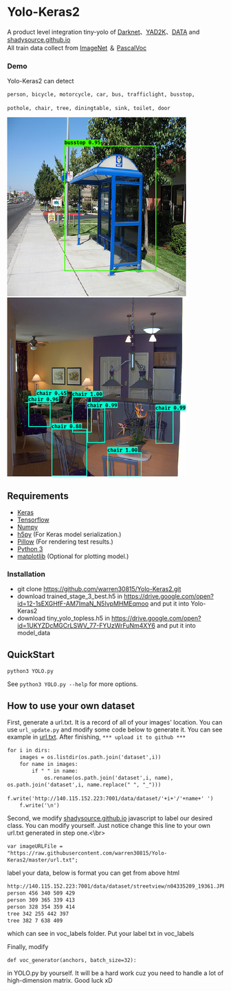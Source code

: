 # Yolo-Keras2
A product level integration tiny-yolo of [Darknet](https://github.com/pjreddie/darknet)、[YAD2K](https://github.com/allanzelener/YAD2K)、[DATA](https://github.com/shadySource/DATA) and [shadysource.github.io](https://github.com/shadySource/shadysource.github.io)</br>
All train data collect from [ImageNet](http://www.image-net.org/) ＆ [PascalVoc](http://host.robots.ox.ac.uk/pascal/VOC/)
### Demo
Yolo-Keras2 can detect 

    person, bicycle, motorcycle, car, bus, trafficlight, busstop, 

    pothole, chair, tree, diningtable, sink, toilet, door 

![](https://github.com/warren30815/Yolo-Keras2/raw/master/busstop.png)
![](https://github.com/warren30815/Yolo-Keras2/raw/master/chair.png)

## Requirements
- [Keras](https://github.com/fchollet/keras)
- [Tensorflow](https://www.tensorflow.org/)
- [Numpy](http://www.numpy.org/)
- [h5py](http://www.h5py.org/) (For Keras model serialization.)
- [Pillow](https://pillow.readthedocs.io/) (For rendering test results.)
- [Python 3](https://www.python.org/)
- [matplotlib](https://matplotlib.org/) (Optional for plotting model.)

### Installation
* git clone https://github.com/warren30815/Yolo-Keras2.git
* download trained_stage_3_best.h5 in https://drive.google.com/open?id=12-1sEXGHfF-AM7ImaN_N5IvpMHMEqmoo and put it into Yolo-Keras2 
* download tiny_yolo_topless.h5 in https://drive.google.com/open?id=1UKYZDcMGCrLSWV_77-FYUzWrFuNm4XY6 and put it into model_data 

## QuickStart
    python3 YOLO.py
See `python3 YOLO.py --help` for more options.

## How to use your own dataset
First, generate a url.txt. It is a record of all of your images' location. You can use `url_update.py` and modify some code below to generate it. You can see example in [url.txt](https://github.com/warren30815/Yolo-Keras2/blob/master/url.txt). After finishing, `*** upload it to github ***`

    for i in dirs:
        images = os.listdir(os.path.join('dataset',i))
        for name in images:
            if " " in name:
                os.rename(os.path.join('dataset',i, name), os.path.join('dataset',i, name.replace(" ", "_")))
            f.write('http://140.115.152.223:7001/data/dataset/'+i+'/'+name+' ')
        f.write('\n')
        
Second, we modify [shadysource.github.io](https://github.com/shadySource/shadysource.github.io) javascript to label our desired class. You can modify yourself. Just notice change this line to your own url.txt generated in step one.<\br>

    var imageURLFile = "https://raw.githubusercontent.com/warren30815/Yolo-Keras2/master/url.txt";
    
label your data, below is format you can get from above html

    http://140.115.152.223:7001/data/dataset/streetview/n04335209_19361.JPEG
    person 456 340 509 429
    person 309 365 339 413
    person 328 354 359 414
    tree 342 255 442 397
    tree 382 7 638 409 
    
which can see in voc_labels folder. Put your label txt in voc_labels

Finally, modify 
    
    def voc_generator(anchors, batch_size=32):

in YOLO.py by yourself. It will be a hard work cuz you need to handle a lot of high-dimension matrix. Good luck xD

